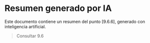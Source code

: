 # Resumen generado por IA

Este documento contiene un resumen del punto [9.6.6], generado con inteligencia artificial.

> Consultar 9.6
